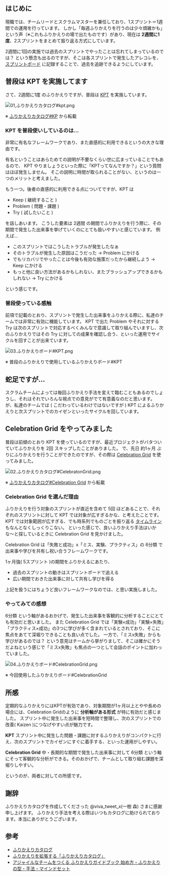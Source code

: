 ## はじめに

現職では、チームリードとスクラムマスターを兼任しており、1スプリント＝1週間での運用を行っています。
しかし「毎週ふりかえりを行うのは少々煩雑かも」という声（※これもふりかえりの場で出たものです）があり、現在は **2週間に1度**、2スプリントをまとめて振り返る方式にしています。

2週間に1回の実施では過去のスプリントでやったことは忘れてしまっているのでは？ という懸念も出るのですが、そこは各スプリントで発生したアレコレを、[スプリントボード](https://qiita.com/ksh-fthr/items/ddcd905994f8934ece84) に記録することで、過去を追跡できるようにしています。

## 普段は KPT を実施してます

さて、2週間に1度 のふりかえりですが、普段は [KPT](https://speakerdeck.com/viva_tweet_x/retrospective-catalog-59bd3a29-314c-45dd-911b-f8e5f1308333?slide=51) を実施しています。

![01,ふりかえりカタログ#kpt.png](https://qiita-image-store.s3.ap-northeast-1.amazonaws.com/0/193342/c6fe1ff9-ff99-4e71-9e7a-e0769c78400d.png)


※ [ふりかえりカタログ#KP](https://speakerdeck.com/viva_tweet_x/retrospective-catalog-59bd3a29-314c-45dd-911b-f8e5f1308333?slide=51) から転載

### KPT を普段使いしているのは...

非常に有名なフレームワークであり、また直感的に利用できるというの大きな理由です。

有名ということはあらためての説明が不要なくらい世に広まっていることでもあるので、 KPT やりましょうといった際に「KPTってなんですか？」という質問はほぼ発生しません。
そこの説明に時間が取られることがない、というのは一つのメリットと考えました。

もう一つ。後者の直感的に利用できる点についてですが、KPT は

- Keep ( 継続すること )
- Problem ( 問題・課題 )
- Try ( 試したいこと )

を話しあいます。
こうした要素は 2週間 の期間でふりかえりを行う際に、その期間で発生した出来事を挙げていくのにとても扱いやすいと感じています。
例えば...

- このスプリントではこうしたトラブルが発生したなぁ
- そのトラブルが発生した原因はこうだった → Problem にかける
- でもリカバリでやったことは今後も有効な施策だったから継続しよう → Keep にかける
- もっと他に良い方法があるかもしれない、またブラッシュアップできるかもしれない → Try にかける

という感じです。

### 普段使っている感触

前項で記載のとおり、スプリントで発生した出来事をふりかえる際に、私達のチームでは非常に有効に機能しています。
KPT で出た Problem やそれに対する Try は次のスプリントで対応するべくみんなで意識して取り組んでいますし、次のふりかえりではその Try に対しての成果を確認し合う、といった運用でサイクルを回すことが出来ています。

![03.ふりかえりボード#KPT.png](https://qiita-image-store.s3.ap-northeast-1.amazonaws.com/0/193342/0cc08b92-3c28-4961-9aa3-1c4b82578a34.png)

※ 普段のふりかえりで使用しているふりかえりボード#KPT

## 蛇足ですが...

スクラムチームによっては毎回ふりかえり手法を変えて臨むこともあるのでしょうし、それはそれでいろんな視点での意見がでて有意義なのだと思います。
が、私達のチームでは ( こだわっているわけではないですが ) KPT によるふりかえりと次スプリントでのカイゼンといったサイクルを回しています。

## Celebration Grid をやってみました

普段は前傾のとおり KPT を使っているのですが、最近プロジェクトがバタついていてふりかえりを 2回 スキップしたことがありました。
で、先日 約1ヶ月 ぶりにふりかえりを行うことができたのですが、その際は [Celebration Grid](https://speakerdeck.com/viva_tweet_x/retrospective-catalog-59bd3a29-314c-45dd-911b-f8e5f1308333?slide=42) を使ってみました。


![02.ふりかえりカタログ#CelebratonGrid.png](https://qiita-image-store.s3.ap-northeast-1.amazonaws.com/0/193342/638e1397-b19a-4366-adfa-89baa2508506.png)


※ [ふりかえりカタログ#Celebration Grid](https://speakerdeck.com/viva_tweet_x/retrospective-catalog-59bd3a29-314c-45dd-911b-f8e5f1308333?slide=42) から転載

### Celebration Grid を選んだ理由

ふりかえりを行う対象のスプリントが直近を含めて 5回 ほどあることで、それぞれのスプリントに対して KPT では対象が広すぎるかな、と考えたことです。
KPT では対象範囲が広すぎる、でも時系列でものごとを振り返る [タイムライン](https://speakerdeck.com/viva_tweet_x/retrospective-catalog-59bd3a29-314c-45dd-911b-f8e5f1308333?slide=31) もなんとなくしっくりこない。
といった感じで、良いふりかえり手法はいかな〜と探しているときに Celebration Grid を見かけました。

Celebration Grid は「失敗と成功」x「ミス、実験、プラクティス」の 6分類 で出来事や学びを共有し祝い合うフレームワークです。

1ヶ月強( 5スプリント )の期間をふりかえるにあたり、

- 過去のスプリントの動きはスプリントボードで追える
- 広い期間でおきた出来事に対して共有し学びを得る

上記を扱うにはちょうど良いフレームワークなのでは、と思い実施しました。

### やってみての感想

6分類 という軸があるおかげで、発生した出来事を客観的に分析することにとても有効だと思いました。
また Celebration Grid では「実験×成功」「実験×失敗」「プラクティス×成功」の3つに学びが多く含まれているとされており、そこに焦点をあてて深堀りできることも良い点でした。
一方で、「ミスx失敗」からも学びがあるのでは？ という意見はチームから挙がりまして、そこは確かにそうだよねという感じで「ミスx失敗」も焦点の一つとして会話のポイントに加わっていました。

![04.ふりかえりボード#CelebrationGrid.png](https://qiita-image-store.s3.ap-northeast-1.amazonaws.com/0/193342/1f1dfa95-23d1-4354-ae7c-ae58239d6820.png)


※ 今回使用したふりかえりボード#CelebrationGrid

## 所感

定期的なふりかえりにはKPTが有効であり、対象期間が1ヶ月以上とやや長めの場合には、Celebration Gridのように **分析軸がある形式** が特に有効だと感じました。
スプリント中に発生した出来事を短時間で整理し、次のスプリントでの改善( Kaizen )につなげやすい点が魅力です。

**KPT**
スプリント中に発生した問題・課題に対するふりかえりがコンパクトに行え、次のスプリントでカイゼンにすぐに着手する、といった運用がしやすい。

**Celebration Grid**
中・長期的な期間で発生した出来事に対して 6分類 という軸にそって客観的な分析ができる。そのおかげで、チームとして取り組む課題を深堀りしやすい。

というのが、両者に対しての所感です。


## 謝辞

ふりかえりカタログを作成してくださった @viva_tweet_x(一樹 森) さまに感謝申し上げます。
ふりかえり手法を考える際はいつもカタログに助けられております。本当にありがとうございます。

## 参考

- [ふりかえりカタログ](https://speakerdeck.com/viva_tweet_x/retrospective-catalog-59bd3a29-314c-45dd-911b-f8e5f1308333)
- [ふりかえりを拡張する「ふりかえりカタログ」](https://qiita.com/viva_tweet_x/items/cc3bad3bd298406b6cc7)
- [アジャイルなチームをつくる ふりかえりガイドブック 始め方・ふりかえりの型・手法・マインドセット](https://www.amazon.co.jp/%E3%82%A2%E3%82%B8%E3%83%A3%E3%82%A4%E3%83%AB%E3%81%AA%E3%83%81%E3%83%BC%E3%83%A0%E3%82%92%E3%81%A4%E3%81%8F%E3%82%8B-%E3%81%B5%E3%82%8A%E3%81%8B%E3%81%88%E3%82%8A%E3%82%AC%E3%82%A4%E3%83%89%E3%83%96%E3%83%83%E3%82%AF-%E5%A7%8B%E3%82%81%E6%96%B9%E3%83%BB%E3%81%B5%E3%82%8A%E3%81%8B%E3%81%88%E3%82%8A%E3%81%AE%E5%9E%8B%E3%83%BB%E6%89%8B%E6%B3%95%E3%83%BB%E3%83%9E%E3%82%A4%E3%83%B3%E3%83%89%E3%82%BB%E3%83%83%E3%83%88-%E6%A3%AE-%E4%B8%80%E6%A8%B9/dp/4798168793)